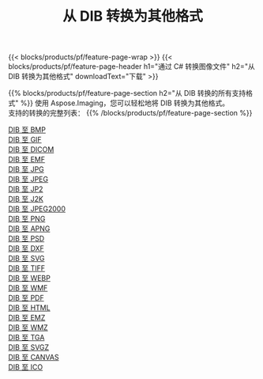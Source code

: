 ﻿---
title: 从 DIB 转换为其他格式 
weight: 3920
url: /zh-hans/java/conversion/from/dib 
lang: zh-hans
langdirlevel: 2
locales: zh-hans,ja,it,ru,de,es,fr,nl,id,lt,pl,pt,vi,tr,ko,zh-hant,ar,hi,th,sv,cs,uk,he
description: 使用 Aspose.Imaging，您可以轻松地将 DIB 转换为其他格式
---

{{< blocks/products/pf/feature-page-wrap >}}
{{< blocks/products/pf/feature-page-header h1="通过 C# 转换图像文件" h2="从 DIB 转换为其他格式" downloadText="下载" >}}


{{% blocks/products/pf/feature-page-section  h2="从 DIB 转换的所有支持格式" %}}
使用 Aspose.Imaging，您可以轻松地将 DIB 转换为其他格式。
<br/>
支持的转换的完整列表：
{{% /blocks/products/pf/feature-page-section %}}
<div class="container-fluid productfamilypage bg-gray">
    <div class="convertypes bg-gray agp-content section">
        <div class="container">
		<div class="row other-converters">
		    <div class='col-md-2 other-converter remove-lp remove-rp'><a href="/imaging/zh-hans/java/conversion/dib-to-bmp" >DIB 至 BMP</a></div><div class='col-md-2 other-converter remove-lp remove-rp'><a href="/imaging/zh-hans/java/conversion/dib-to-gif" >DIB 至 GIF</a></div><div class='col-md-2 other-converter remove-lp remove-rp'><a href="/imaging/zh-hans/java/conversion/dib-to-dicom" >DIB 至 DICOM</a></div><div class='col-md-2 other-converter remove-lp remove-rp'><a href="/imaging/zh-hans/java/conversion/dib-to-emf" >DIB 至 EMF</a></div><div class='col-md-2 other-converter remove-lp remove-rp'><a href="/imaging/zh-hans/java/conversion/dib-to-jpg" >DIB 至 JPG</a></div><div class='col-md-2 other-converter remove-lp remove-rp'><a href="/imaging/zh-hans/java/conversion/dib-to-jpeg" >DIB 至 JPEG</a></div><div class='col-md-2 other-converter remove-lp remove-rp'><a href="/imaging/zh-hans/java/conversion/dib-to-jp2" >DIB 至 JP2</a></div><div class='col-md-2 other-converter remove-lp remove-rp'><a href="/imaging/zh-hans/java/conversion/dib-to-j2k" >DIB 至 J2K</a></div><div class='col-md-2 other-converter remove-lp remove-rp'><a href="/imaging/zh-hans/java/conversion/dib-to-jpeg2000" >DIB 至 JPEG2000</a></div><div class='col-md-2 other-converter remove-lp remove-rp'><a href="/imaging/zh-hans/java/conversion/dib-to-png" >DIB 至 PNG</a></div><div class='col-md-2 other-converter remove-lp remove-rp'><a href="/imaging/zh-hans/java/conversion/dib-to-apng" >DIB 至 APNG</a></div><div class='col-md-2 other-converter remove-lp remove-rp'><a href="/imaging/zh-hans/java/conversion/dib-to-psd" >DIB 至 PSD</a></div><div class='col-md-2 other-converter remove-lp remove-rp'><a href="/imaging/zh-hans/java/conversion/dib-to-dxf" >DIB 至 DXF</a></div><div class='col-md-2 other-converter remove-lp remove-rp'><a href="/imaging/zh-hans/java/conversion/dib-to-svg" >DIB 至 SVG</a></div><div class='col-md-2 other-converter remove-lp remove-rp'><a href="/imaging/zh-hans/java/conversion/dib-to-tiff" >DIB 至 TIFF</a></div><div class='col-md-2 other-converter remove-lp remove-rp'><a href="/imaging/zh-hans/java/conversion/dib-to-webp" >DIB 至 WEBP</a></div><div class='col-md-2 other-converter remove-lp remove-rp'><a href="/imaging/zh-hans/java/conversion/dib-to-wmf" >DIB 至 WMF</a></div><div class='col-md-2 other-converter remove-lp remove-rp'><a href="/imaging/zh-hans/java/conversion/dib-to-pdf" >DIB 至 PDF</a></div><div class='col-md-2 other-converter remove-lp remove-rp'><a href="/imaging/zh-hans/java/conversion/dib-to-html" >DIB 至 HTML</a></div><div class='col-md-2 other-converter remove-lp remove-rp'><a href="/imaging/zh-hans/java/conversion/dib-to-emz" >DIB 至 EMZ</a></div><div class='col-md-2 other-converter remove-lp remove-rp'><a href="/imaging/zh-hans/java/conversion/dib-to-wmz" >DIB 至 WMZ</a></div><div class='col-md-2 other-converter remove-lp remove-rp'><a href="/imaging/zh-hans/java/conversion/dib-to-tga" >DIB 至 TGA</a></div><div class='col-md-2 other-converter remove-lp remove-rp'><a href="/imaging/zh-hans/java/conversion/dib-to-svgz" >DIB 至 SVGZ</a></div><div class='col-md-2 other-converter remove-lp remove-rp'><a href="/imaging/zh-hans/java/conversion/dib-to-canvas" >DIB 至 CANVAS</a></div><div class='col-md-2 other-converter remove-lp remove-rp'><a href="/imaging/zh-hans/java/conversion/dib-to-ico" >DIB 至 ICO</a></div>
                </div>
        </div>
    </div>
</div>
<br/>

